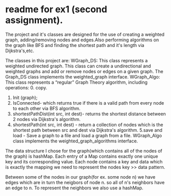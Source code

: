 # readme for ex1 (second assignment).
 
The project and it's classes are designed for the use of creating a weighted graph, adding/removing nodes and edges.Also performing algorithms on the graph like BFS and finding the shortest path and it's length via Dijkstra's,etc.

The classes in this project are:
WGraph_DS:
This class represents a weighted undirected graph. This class can create a undirectional and weighted graphs and add or remove nodes or edges on a given graph. The Graph_DS class implements the weighted_graph interface.
WGraph_Algo:
This class represents a “regular” Graph Theory algorithm, including operations:
0. copy.
1. Init (graph);
2. IsConnected- which returns true if there is a valid path from every node to each other via BFS algorithm.
3. shortestPathDist(int src, int dest)- returns the shortest distance between 2 nodes via Dijkstra's algorithm.
4. shortestPath(int src, int dest) - return a collection of nodes which is the shortest path between src and dest via Dijkstra's algorithm.
5.save and load - Save a graph to a file and load a graph from a file.
WGraph_Algo class implements the weighted_graph_algorithms interface.

The data structure I chose for the graph(which contains all of the nodes of the graph) is hashMap.
Each entry of a Map contains exactly one unique key and its corresponding value.
Each node contains a key and data which is exactly the mapping we need to represent the nodes key >> data pattern.

Between some of the nodes in our graph(for ex. some node n) we have edges which are in turn the neigbors of node n. so all of n's neighbors have an edge to n.
To represent the neighbors we also use a hashMap.

